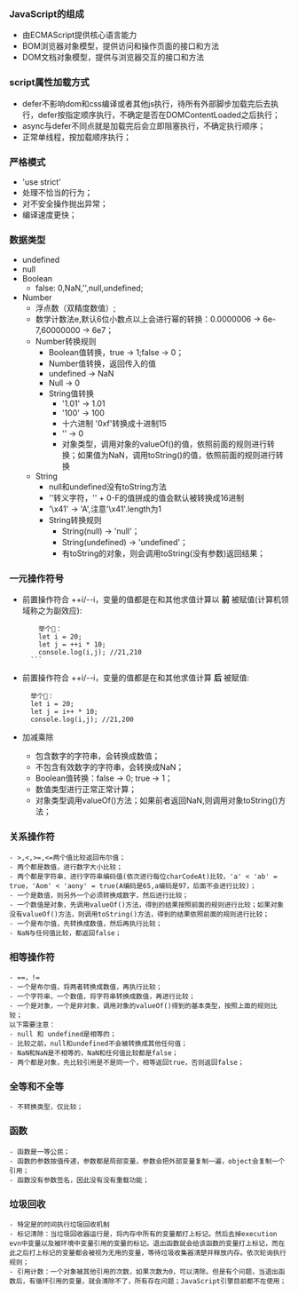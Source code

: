 ### JavaScript的组成
  - 由ECMAScript提供核心语言能力
  - BOM浏览器对象模型，提供访问和操作页面的接口和方法
  - DOM文档对象模型，提供与浏览器交互的接口和方法

### script属性加载方式
  - defer不影响dom和css编译或者其他js执行，待所有外部脚步加载完后去执行，defer按指定顺序执行，不确定是否在DOMContentLoaded之后执行；
  - async与defer不同点就是加载完后会立即阻塞执行，不确定执行顺序；
  - 正常单线程，按加载顺序执行；

### 严格模式
  - 'use strict'
  - 处理不恰当的行为；
  - 对不安全操作抛出异常；
  - 编译速度更快；

### 数据类型
  - undefined
  - null
  - Boolean
    - false: 0,NaN,'',null,undefined;
  - Number
    - 浮点数（双精度数值）;
    - 数学计数法e,默认6位小数点以上会进行幂的转换：0.0000006 -> 6e-7,60000000 -> 6e7；
    - Number转换规则
      - Boolean值转换，true -> 1;false -> 0；
      - Number值转换，返回传入的值
      - undefined -> NaN
      - Null -> 0
      - String值转换
        - '1.01' -> 1.01
        - '100' -> 100
        - 十六进制 '0xf'转换成十进制15
        - '' -> 0
        - 对象类型，调用对象的valueOf()的值，依照前面的规则进行转换；如果值为NaN，调用toString()的值，依照前面的规则进行转换
    - String
      - null和undefined没有toString方法
      - '\'转义字符，'\' + 0-F的值拼成的值会默认被转换成16进制
      - '\x41' -> 'A',注意'\x41'.length为1
      - String转换规则
        - String(null) -> 'null'；
        - String(undefined) -> 'undefined'；
        - 有toString的对象，则会调用toString(没有参数)返回结果；

### 一元操作符号
  - 前置操作符合 ++i/--i，变量的值都是在和其他求值计算以 **前** 被赋值(计算机领域称之为副效应):
      ```
          举个🌰：
          let i = 20;
          let j = ++i * 10;
          console.log(i,j); //21,210
        ```
  - 前置操作符合 ++i/--i，变量的值都是在和其他求值计算 **后** 被赋值:
      ```
        举个🌰：
        let i = 20;
        let j = i++ * 10;
        console.log(i,j); //21,200
      ```

  - 加减乘除
    - 包含数字的字符串，会转换成数值；
    - 不包含有效数字的字符串，会转换成NaN；
    - Boolean值转换：false -> 0; true -> 1；
    - 数值类型进行正常正常计算；
    - 对象类型调用valueOf()方法；如果前者返回NaN,则调用对象toString()方法；

### 关系操作符
    - >,<,>=,<=两个值比较返回布尔值；
    - 两个都是数值，进行数字大小比较；
    - 两个都是字符串，进行字符串编码值(依次进行每位charCodeAt)比较，'a' < 'ab' = true，'Aom' < 'aony' = true(A编码是65,a编码是97，后面不会进行比较)；
    - 一个是数值，则另外一个必须转换成数字，然后进行比较；
    - 一个数值是对象，先调用valueOf()方法，得到的结果按照前面的规则进行比较；如果对象没有valueOf()方法，则调用toString()方法，得到的结果依照前面的规则进行比较；
    - 一个是布尔值，先转换成数值，然后再执行比较；
    - NaN与任何值比较，都返回false；

### 相等操作符
    - ==，!=
    - 一个是布尔值，将两者转换成数值，再执行比较；
    - 一个字符串，一个数值，将字符串转换成数值，再进行比较；
    - 一个是对象，一个是非对象，调用对象的valueOf()得到的基本类型，按照上面的规则比较；
    以下需要注意：
    - null 和 undefined是相等的；
    - 比较之前，null和undefined不会被转换成其他任何值；
    - NaN和NaN是不相等的，NaN和任何值比较都是false；
    - 两个都是对象，先比较引用是不是同一个，相等返回true，否则返回false；

### 全等和不全等
    - 不转换类型，仅比较；


### 函数
    - 函数是一等公民；
    - 函数的参数按值传递，参数都是局部变量，参数会把外部变量复制一遍，object会复制一个引用；
    - 函数没有参数签名，因此没有没有重载功能；

### 垃圾回收
    - 特定是的时间执行垃圾回收机制
    - 标记清除：当垃圾回收器运行是，将内存中所有的变量都打上标记。然后去掉execution evn中变量以及被环境中变量引用的变量的标记。退出函数就会给该函数的变量打上标记，而在此之后打上标记的变量都会被视为无用的变量，等待垃圾收集器清楚并释放内存。依次轮询执行规则；
    - 引用计数：一个对象被其他引用的次数，如果次数为0，可以清除。但是有个问题，当退出函数后，有循环引用的变量，就会清除不了，所有存在问题；JavaScript引擎目前都不在使用；

